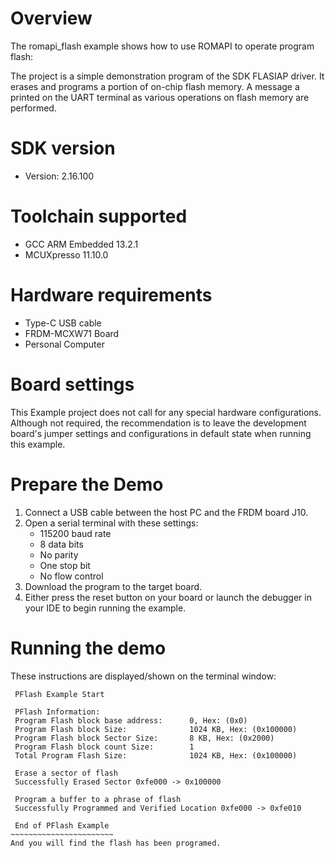 Overview
========

The romapi_flash example shows how to use ROMAPI to operate program flash:

The project is a simple demonstration program of the SDK FLASIAP driver. It erases and programs
a portion of on-chip flash memory. A message a printed on the UART terminal as various operations on
flash memory are performed.


SDK version
===========
- Version: 2.16.100

Toolchain supported
===================
- GCC ARM Embedded  13.2.1
- MCUXpresso  11.10.0

Hardware requirements
=====================
- Type-C USB cable
- FRDM-MCXW71 Board
- Personal Computer

Board settings
==============
This Example project does not call for any special hardware configurations.
Although not required, the recommendation is to leave the development board's jumper settings
and configurations in default state when running this example.

Prepare the Demo
================
1. Connect a USB cable between the host PC and the FRDM board J10.
2. Open a serial terminal with these settings:
    - 115200 baud rate
    - 8 data bits
    - No parity
    - One stop bit
    - No flow control
3. Download the program to the target board.
4. Either press the reset button on your board or launch the debugger in your IDE to begin running the example.

Running the demo
================
These instructions are displayed/shown on the terminal window:
~~~~~~~~~~~~~~~~~~~~~~~~
 PFlash Example Start

 PFlash Information:
 Program Flash block base address:      0, Hex: (0x0)
 Program Flash block Size:              1024 KB, Hex: (0x100000)
 Program Flash block Sector Size:       8 KB, Hex: (0x2000)
 Program Flash block count Size:        1
 Total Program Flash Size:              1024 KB, Hex: (0x100000)

 Erase a sector of flash
 Successfully Erased Sector 0xfe000 -> 0x100000

 Program a buffer to a phrase of flash
 Successfully Programmed and Verified Location 0xfe000 -> 0xfe010

 End of PFlash Example
~~~~~~~~~~~~~~~~~~~~~~~
And you will find the flash has been programed.
